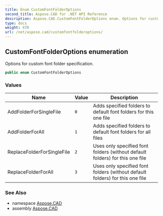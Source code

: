 ```yaml
---
title: Enum CustomFontFolderOptions
second_title: Aspose.CAD for .NET API Reference
description: Aspose.CAD.CustomFontFolderOptions enum. Options for custom font folder specification
type: docs
weight: 470
url: /net/aspose.cad/customfontfolderoptions/
---
```

## CustomFontFolderOptions enumeration

Options for custom font folder specification.

```csharp
public enum CustomFontFolderOptions
```

### Values

| Name | Value | Description |
| --- | --- | --- |
| AddFolderForSingleFile | `0` | Adds specified folders to default font folders for this one file |
| AddFolderForAll | `1` | Adds specified folders to default font folders for all files |
| ReplaceFolderForSingleFile | `2` | Uses only specified font folders (without default folders) for this one file |
| ReplaceFolderForAll | `3` | Uses only specified font folders (without default folders) for this one file |

### See Also

* namespace [Aspose.CAD](../../aspose.cad/)
* assembly [Aspose.CAD](../../)


